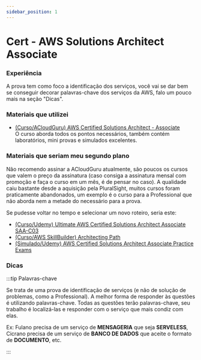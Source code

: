 ```yaml
---
sidebar_position: 1
---
```


# Cert - AWS Solutions Architect Associate

### Experiência

A prova tem como foco a identificação dos serviços, você vai se dar bem se conseguir
decorar palavras-chave dos serviços da AWS, falo um pouco mais na seção "Dicas".

### Materiais que utilizei
- [(Curso/ACloudGuru) AWS Certified Solutions Architect - Associate](https://learn.acloud.guru/course/aws-certified-solutions-architect-associate/dashboard)  
O curso aborda todos os pontos necessários, também contém laboratórios, mini provas e simulados excelentes.

### Materiais que seriam meu segundo plano

Não recomendo assinar a ACloudGuru atualmente, são poucos os cursos que valem o preço da assinatura 
(caso consiga a assinatura mensal com promoção e faça o curso em um mês, é de pensar no caso). 
A qualidade caiu bastante desde a aquisição pela PluralSight, muitos cursos foram praticamente abandonados, 
um exemplo é o curso para a Professional que não aborda nem a metade do necessário para a prova.


Se pudesse voltar no tempo e selecionar um novo roteiro, seria este:

- [(Curso/Udemy) Ultimate AWS Certified Solutions Architect Associate SAA-C03](https://www.udemy.com/course/aws-certified-solutions-architect-associate-saa-c03)
- [(Curso/AWS SkillBuilder) Architecting Path](https://www.credly.com/organizations/amazon-web-services/collections/customer-learning-programs/badge_templates)
- [(Simulado/Udemy) AWS Certified Solutions Architect Associate Practice Exams](https://www.udemy.com/course/aws-certified-solutions-architect-associate-amazon-practice-exams-saa-c03)


### Dicas

:::tip Palavras-chave

Se trata de uma prova de identificação de serviços (e não de solução de problemas, como a Professional). 
A melhor forma de responder às questões é utilizando palavras-chave. Todas as questões terão palavras-chave, 
seu trabalho é localizá-las e responder com o serviço que mais condiz com elas.


Ex: Fulano precisa de um serviço de **MENSAGERIA** que seja **SERVELESS**,
Cicrano precisa de um serviço de **BANCO DE DADOS** que aceite o formato de **DOCUMENTO**, etc.

:::